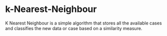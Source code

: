 # k-Nearest-Neighbour
K Nearest Neighbour is a simple algorithm that stores all the available cases and classifies the new data or case based on a similarity measure.
